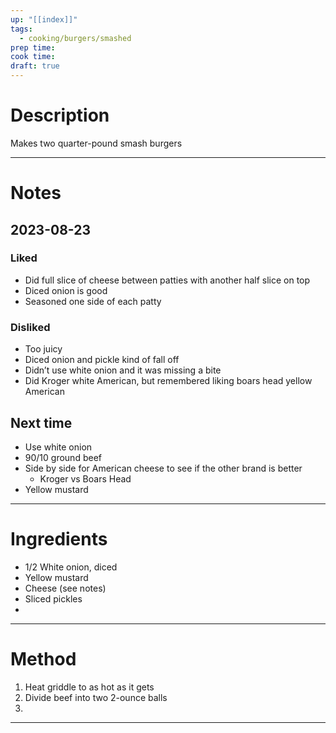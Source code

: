 ```yaml
---
up: "[[index]]"
tags:
  - cooking/burgers/smashed
prep time: 
cook time: 
draft: true
---
```

# Description
Makes two quarter-pound smash burgers

---
# Notes
## 2023-08-23
### Liked
* Did full slice of cheese between patties with another half slice on top
*  Diced onion is good
* Seasoned one side of each patty 
### Disliked
* Too juicy
* Diced onion and pickle kind of fall off
* Didn’t use white onion and it was missing a bite
* Did Kroger white American, but remembered liking boars head yellow American 
## Next time
* Use white onion
* 90/10 ground beef
* Side by side for American cheese to see if the other brand is better
	* Kroger vs Boars Head
* Yellow mustard
---
# Ingredients
* 1/2 White onion, diced
* Yellow mustard
* Cheese (see notes)
* Sliced pickles
* 
---
# Method
1. Heat griddle to as hot as it gets
2. Divide beef into two 2-ounce balls
3. 

---